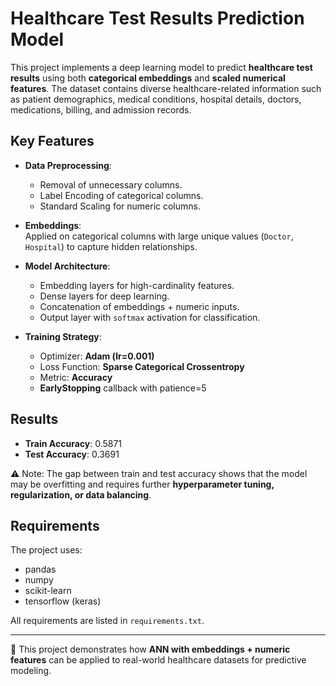 # Healthcare Test Results Prediction Model

This project implements a deep learning model to predict **healthcare test results** using both **categorical embeddings** and **scaled numerical features**. The dataset contains diverse healthcare-related information such as patient demographics, medical conditions, hospital details, doctors, medications, billing, and admission records.

## Key Features
- **Data Preprocessing**:  
  - Removal of unnecessary columns.  
  - Label Encoding of categorical columns.  
  - Standard Scaling for numeric columns.  

- **Embeddings**:  
  Applied on categorical columns with large unique values (`Doctor`, `Hospital`) to capture hidden relationships.  

- **Model Architecture**:  
  - Embedding layers for high-cardinality features.  
  - Dense layers for deep learning.  
  - Concatenation of embeddings + numeric inputs.  
  - Output layer with `softmax` activation for classification.  

- **Training Strategy**:  
  - Optimizer: **Adam (lr=0.001)**  
  - Loss Function: **Sparse Categorical Crossentropy**  
  - Metric: **Accuracy**  
  - **EarlyStopping** callback with patience=5  

## Results
- **Train Accuracy**: 0.5871  
- **Test Accuracy**: 0.3691  

⚠️ Note: The gap between train and test accuracy shows that the model may be overfitting and requires further **hyperparameter tuning, regularization, or data balancing**.

## Requirements
The project uses:
- pandas  
- numpy  
- scikit-learn  
- tensorflow (keras)

All requirements are listed in `requirements.txt`.

---
🚀 This project demonstrates how **ANN with embeddings + numeric features** can be applied to real-world healthcare datasets for predictive modeling.
